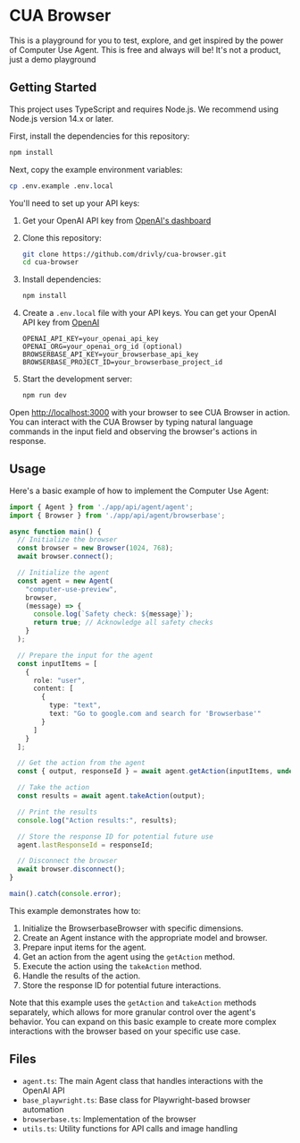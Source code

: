 # CUA Browser

This is a playground for you to test, explore, and get inspired by the power of Computer Use Agent. This is free and always will be! It's not a product, just a demo playground

## Getting Started

This project uses TypeScript and requires Node.js. We recommend using Node.js version 14.x or later.

First, install the dependencies for this repository:

```bash
npm install
```

Next, copy the example environment variables:

```bash
cp .env.example .env.local
```

You'll need to set up your API keys:

1. Get your OpenAI API key from [OpenAI's dashboard](https://platform.openai.com/api-keys)

1. Clone this repository:
   ```bash
   git clone https://github.com/drivly/cua-browser.git
   cd cua-browser
   ```

2. Install dependencies:
   ```bash
   npm install
   ```

3. Create a `.env.local` file with your API keys. You can get your OpenAI API key from [OpenAI](https://platform.openai.com/api-keys)
   ```
   OPENAI_API_KEY=your_openai_api_key
   OPENAI_ORG=your_openai_org_id (optional)
   BROWSERBASE_API_KEY=your_browserbase_api_key
   BROWSERBASE_PROJECT_ID=your_browserbase_project_id
   ```

4. Start the development server:
   ```bash
   npm run dev
   ```

Open [http://localhost:3000](http://localhost:3000) with your browser to see CUA Browser in action. You can interact with the CUA Browser by typing natural language commands in the input field and observing the browser's actions in response.

## Usage

Here's a basic example of how to implement the Computer Use Agent:

```typescript
import { Agent } from './app/api/agent/agent';
import { Browser } from './app/api/agent/browserbase';

async function main() {
  // Initialize the browser
  const browser = new Browser(1024, 768);
  await browser.connect();

  // Initialize the agent
  const agent = new Agent(
    "computer-use-preview",
    browser,
    (message) => {
      console.log(`Safety check: ${message}`);
      return true; // Acknowledge all safety checks
    }
  );

  // Prepare the input for the agent
  const inputItems = [
    {
      role: "user",
      content: [
        {
          type: "text",
          text: "Go to google.com and search for 'Browserbase'"
        }
      ]
    }
  ];

  // Get the action from the agent
  const { output, responseId } = await agent.getAction(inputItems, undefined);

  // Take the action
  const results = await agent.takeAction(output);

  // Print the results
  console.log("Action results:", results);

  // Store the response ID for potential future use
  agent.lastResponseId = responseId;

  // Disconnect the browser
  await browser.disconnect();
}

main().catch(console.error);
```

This example demonstrates how to:

1. Initialize the BrowserbaseBrowser with specific dimensions.
2. Create an Agent instance with the appropriate model and browser.
3. Prepare input items for the agent.
4. Get an action from the agent using the `getAction` method.
5. Execute the action using the `takeAction` method.
6. Handle the results of the action.
7. Store the response ID for potential future interactions.

Note that this example uses the `getAction` and `takeAction` methods separately, which allows for more granular control over the agent's behavior. You can expand on this basic example to create more complex interactions with the browser based on your specific use case.

## Files

- `agent.ts`: The main Agent class that handles interactions with the OpenAI API
- `base_playwright.ts`: Base class for Playwright-based browser automation
- `browserbase.ts`: Implementation of the browser
- `utils.ts`: Utility functions for API calls and image handling
